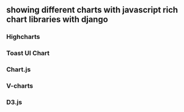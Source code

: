 ## showing different charts with javascript rich chart libraries with django
### Highcharts
### Toast UI Chart
### Chart.js
### V-charts
### D3.js


